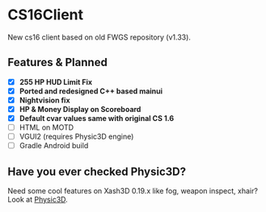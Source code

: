 # CS16Client
New cs16 client based on old FWGS repository (v1.33).

## Features & Planned
- [x] **255 HP HUD Limit Fix**
- [x] **Ported and redesigned C++ based mainui**
- [x] **Nightvision fix**
- [x] **HP & Money Display on Scoreboard**
- [x] **Default cvar values same with original CS 1.6**
- [ ] HTML on MOTD
- [ ] VGUI2 (requires Physic3D engine)
- [ ] Gradle Android build

## Have you ever checked Physic3D?
Need some cool features on Xash3D 0.19.x like fog, weapon inspect, xhair? Look at [Physic3D](https://github.com/Physic3D/physic3d).
